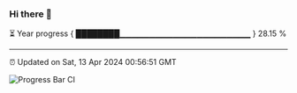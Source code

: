 ### Hi there 👋

⏳ Year progress { ████████▁▁▁▁▁▁▁▁▁▁▁▁▁▁▁▁▁▁▁▁▁▁ } 28.15 %

---

⏰ Updated on Sat, 13 Apr 2024 00:56:51 GMT

![Progress Bar CI](https://github.com/liununu/liununu/workflows/Progress%20Bar%20CI/badge.svg)

